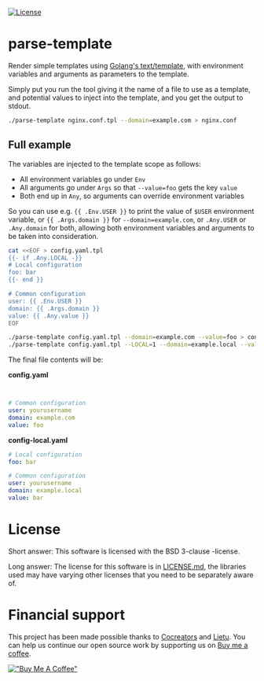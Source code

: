 [![License](https://img.shields.io/badge/License-BSD%203--Clause-blue.svg)](https://opensource.org/licenses/BSD-3-Clause)


# parse-template

Render simple templates using [Golang's text/template](https://golang.org/pkg/text/template/), with environment variables and arguments as parameters to the template.

Simply put you run the tool giving it the name of a file to use as a template, and potential values to inject into the template, and you get the output to stdout.

```bash
./parse-template nginx.conf.tpl --domain=example.com > nginx.conf
```


## Full example

The variables are injected to the template scope as follows:

 - All environment variables go under `Env`
 - All arguments go under `Args` so that `--value=foo` gets the key `value`
 - Both end up in `Any`, so arguments can override environment variables

So you can use e.g. `{{ .Env.USER }}` to print the value of `$USER` environment variable, or `{{ .Args.domain }}` for `--domain=example.com`, or `.Any.USER` or `.Any.domain` for both, allowing both environment variables and arguments to be taken into consideration.

```bash
cat <<EOF > config.yaml.tpl
{{- if .Any.LOCAL -}}
# Local configuration
foo: bar
{{- end }}

# Common configuration
user: {{ .Env.USER }}
domain: {{ .Args.domain }}
value: {{ .Any.value }}
EOF

./parse-template config.yaml.tpl --domain=example.com --value=foo > config.yaml
./parse-template config.yaml.tpl --LOCAL=1 --domain=example.local --value=bar > config-local.yaml
```

The final file contents will be:

**config.yaml**
```yaml


# Common configuration
user: yourusername
domain: example.com
value: foo
```

**config-local.yaml**
```yaml
# Local configuration
foo: bar

# Common configuration
user: yourusername
domain: example.local
value: bar
```


# License

Short answer: This software is licensed with the BSD 3-clause -license.

Long answer: The license for this software is in [LICENSE.md](./LICENSE.md), the libraries used may have varying other licenses that you need to be separately aware of.


# Financial support

This project has been made possible thanks to [Cocreators](https://cocreators.ee) and [Lietu](https://lietu.net). You can help us continue our open source work by supporting us on [Buy me a coffee](https://www.buymeacoffee.com/cocreators).

[!["Buy Me A Coffee"](https://www.buymeacoffee.com/assets/img/custom_images/orange_img.png)](https://www.buymeacoffee.com/cocreators)
